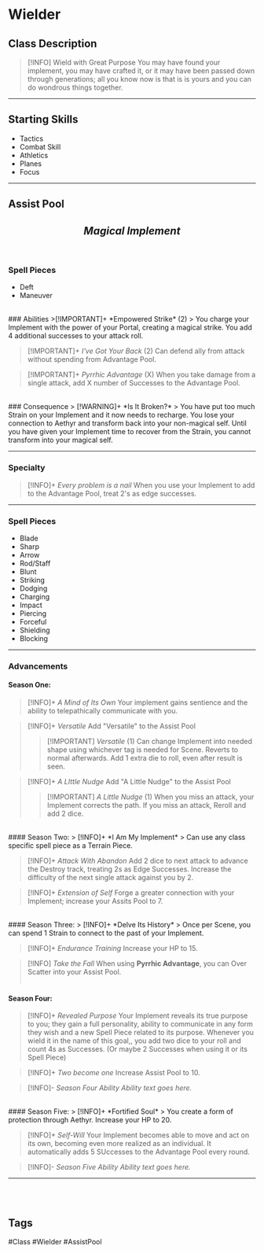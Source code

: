 # Wielder

## Class Description
> [!INFO] Wield with Great Purpose
> You may have found your implement, you may have crafted it, or it may have been passed down through generations; all you know now is that is is yours and you can do wondrous things together.

***

## Starting Skills
- Tactics
- Combat Skill
- Athletics
- Planes
- Focus

***
## Assist Pool 
<h2><i><center>Magical Implement</i></h2></center>
<br>

### Spell Pieces
- Deft
- Maneuver
<br>
### Abilities
>[!IMPORTANT]+ *Empowered Strike* (2)
> You charge your Implement with the power of your Portal, creating a magical strike. You add 4 additional successes to your attack roll.

>[!IMPORTANT]+ *I've Got Your Back* (2) 
> Can defend ally from attack without spending from Advantage Pool.

 >[!IMPORTANT]+ *Pyrrhic Advantage* (X) 
 > When you take damage from a single attack, add X number of Successes to the Advantage Pool.
<br>
### Consequence
> [!WARNING]+  *Is It Broken?*
> You have put too much Strain on your Implement and it now needs to recharge. You lose your connection to Aethyr and transform back into your non-magical self. Until you have given your Implement time to recover from the Strain, you cannot transform into your magical self. 

***
### Specialty
> [!INFO]+ *Every problem is a nail* 
> When you use your Implement to add to the Advantage Pool, treat 2's as edge successes.

***
### Spell Pieces
- Blade
- Sharp
- Arrow
- Rod/Staff
- Blunt
- Striking
- Dodging
- Charging
- Impact
- Piercing
- Forceful
- Shielding
- Blocking

---
### Advancements

#### Season One:
> [!INFO]+ *A Mind of Its Own* 
> Your implement gains sentience and the ability to telepathically communicate with you.

> [!INFO]+ *Versatile* 
> Add "Versatile" to the Assist Pool
> > [!IMPORTANT] *Versatile* (1)
> > Can change Implement into needed shape using whichever tag is needed for Scene. Reverts to normal afterwards. Add 1 extra die to roll, even after result is seen.

> [!INFO]+ *A LIttle Nudge* 
> Add "A Little Nudge" to the Assist Pool
> > [!IMPORTANT] *A Little Nudge* (1)
> > When you miss an attack, your Implement corrects the path. If you miss an attack, Reroll and add 2 dice.
<br>
#### Season Two:
> [!INFO]+ *I Am My Implement* 
> Can use any class specific spell piece as a Terrain Piece.

> [!INFO]+ *Attack With Abandon* 
> Add 2 dice to next attack to advance the Destroy track, treating 2s as Edge Successes. Increase the difficulty of the next single attack against you by 2. 

> [!INFO]+ *Extension of Self* 
> Forge a greater connection with your Implement; increase your Assits Pool to 7.

<br>
#### Season Three:
> [!INFO]+ *Delve Its History* 
> Once per Scene, you can spend 1 Strain to connect to the past of your Implement. 

> [!INFO]+ *Endurance Training* 
> Increase your HP to 15.

> [!INFO] *Take the Fall*
> When using **Pyrrhic Advantage**, you can Over Scatter into your Assist Pool.
<br><br>
#### Season Four:
> [!INFO]+ *Revealed Purpose* 
> Your Implement reveals its true purpose to you; they gain a full personality, ability to communicate in any form they wish and a new Spell Piece related to its purpose. Whenever you wield it in the name of this goal,, you add two dice to your roll and count 4s as Successes. (Or maybe 2 Successes when using it or its Spell Piece)

> [!INFO]+ *Two become one* 
> Increase Assist Pool to 10.

> [!INFO]- *Season Four Ability* 
> *Ability text goes here.*
<br>
#### Season Five:
> [!INFO]+ *Fortified Soul* 
> You create a form of protection through Aethyr. Increase your HP to 20.

> [!INFO]+ *Self-Will* 
> Your Implement becomes able to move and act on its own, becoming even more realized as an individual. It automatically adds 5 SUccesses to the Advantage Pool every round.

> [!INFO]- *Season Five Ability* 
> *Ability text goes here.*

--- 
<br>
<br>

## Tags
#Class #Wielder #AssistPool 
